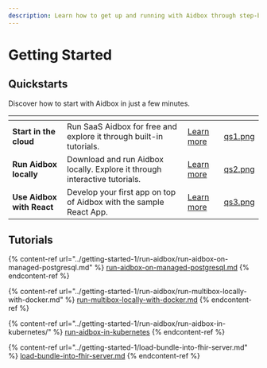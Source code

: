 ```yaml
---
description: Learn how to get up and running with Aidbox through step-by-step tutorials.
---
```


# Getting Started

## Quickstarts

Discover how to start with Aidbox in just a few minutes.

<table data-view="cards"><thead><tr><th></th><th></th><th></th><th data-hidden data-card-cover data-type="files"></th></tr></thead><tbody><tr><td><strong>Start in the cloud</strong></td><td>Run SaaS Aidbox for free and explore it through built-in tutorials.</td><td><a href="run-aidbox-in-aidbox-sandbox.md">Learn more</a></td><td><a href="../.gitbook/assets/qs1.png">qs1.png</a></td></tr><tr><td><strong>Run Aidbox locally</strong></td><td>Download and run Aidbox locally. Explore it through interactive tutorials.</td><td><a href="../getting-started-1/run-aidbox/run-aidbox-locally-with-docker.md">Learn more</a></td><td><a href="../.gitbook/assets/qs2.png">qs2.png</a></td></tr><tr><td><strong>Use Aidbox with React</strong></td><td>Develop your first app on top of Aidbox with the sample React App.</td><td><a href="use-aidbox-with-react.md">Learn more</a></td><td><a href="../.gitbook/assets/qs3.png">qs3.png</a></td></tr></tbody></table>

## Tutorials

{% content-ref url="../getting-started-1/run-aidbox/run-aidbox-on-managed-postgresql.md" %}
[run-aidbox-on-managed-postgresql.md](../getting-started-1/run-aidbox/run-aidbox-on-managed-postgresql.md)
{% endcontent-ref %}

{% content-ref url="../getting-started-1/run-aidbox/run-multibox-locally-with-docker.md" %}
[run-multibox-locally-with-docker.md](../getting-started-1/run-aidbox/run-multibox-locally-with-docker.md)
{% endcontent-ref %}

{% content-ref url="../getting-started-1/run-aidbox/run-aidbox-in-kubernetes/" %}
[run-aidbox-in-kubernetes](../getting-started-1/run-aidbox/run-aidbox-in-kubernetes/)
{% endcontent-ref %}

{% content-ref url="../getting-started-1/load-bundle-into-fhir-server.md" %}
[load-bundle-into-fhir-server.md](../getting-started-1/load-bundle-into-fhir-server.md)
{% endcontent-ref %}

